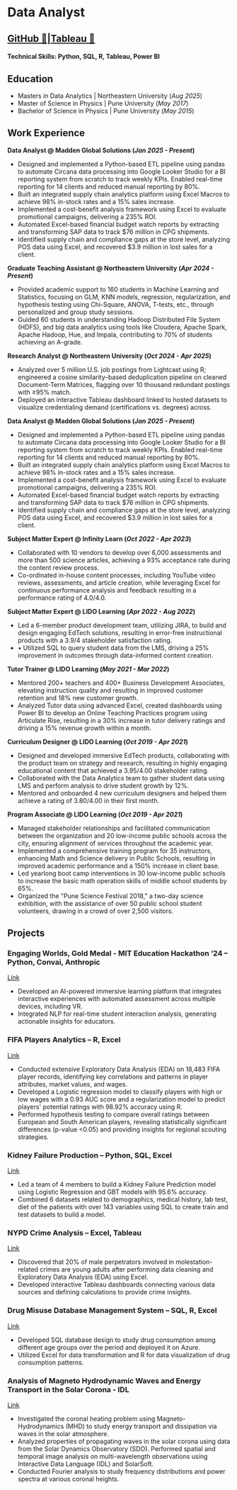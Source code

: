 # Data Analyst
## [GitHub 🔗](https://github.com/MonikaGundecha)|[Tableau 🔗](https://public.tableau.com/app/profile/monika.gundecha6637/vizzes)

#### Technical Skills: Python, SQL, R, Tableau, Power BI
## Education
- Masters in Data Analytics | Northeastern University (_Aug 2025_)								       		
- Master of Science in Physics	| Pune University (_May 2017_)	 			        		
- Bachelor of Science in Physics | Pune University (_May 2015_)

## Work Experience
**Data Analyst @ Madden Global Solutions (_Jan 2025 - Present_)**
- 	Designed and implemented a Python-based ETL pipeline using pandas to automate Circana data processing into Google Looker Studio for a BI reporting system from scratch to track weekly KPIs. Enabled real-time reporting for 14 clients and reduced manual reporting by 80%.
- 	Built an integrated supply chain analytics platform using Excel Macros to achieve 98% in-stock rates and a 15% sales increase.
- 	Implemented a cost-benefit analysis framework using Excel to evaluate promotional campaigns, delivering a 235% ROI.
- 	Automated Excel-based financial budget watch reports by extracting and transforming SAP data to track $76 million in CPG shipments.
- 	Identified supply chain and compliance gaps at the store level, analyzing POS data using Excel, and recovered $3.9 million in lost sales for a client.

**Graduate Teaching Assistant @ Northeastern University (_Apr 2024 - Present_)**
- 	Provided academic support to 160 students in Machine Learning and Statistics, focusing on GLM, KNN models, regression, regularization, and hypothesis testing using Chi-Square, ANOVA, T-tests, etc., through personalized and group study sessions.
- 	Guided 60 students in understanding Hadoop Distributed File System (HDFS), and big data analytics using tools like Cloudera, Apache Spark, Apache Hadoop, Hue, and Impala, contributing to 70% of  students achieving an A-grade.

**Research Analyst @ Northeastern University (_Oct 2024 - Apr 2025_)**
-  Analyzed over 5 million U.S. job postings from Lightcast using R; engineered a cosine similarity–based deduplication pipeline on cleaned Document-Term Matrices, flagging over 10 thousand redundant postings with ≥95% match.
-  Deployed an interactive Tableau dashboard linked to hosted datasets to visualize credentialing demand (certifications vs. degrees) across.

**Data Analyst @ Madden Global Solutions (_Jan 2025 - Present_)**
- 	Designed and implemented a Python-based ETL pipeline using pandas to automate Circana data processing into Google Looker Studio for a BI reporting system from scratch to track weekly KPIs. Enabled real-time reporting for 14 clients and reduced manual reporting by 80%.
- 	Built an integrated supply chain analytics platform using Excel Macros to achieve 98% in-stock rates and a 15% sales increase.
- 	Implemented a cost-benefit analysis framework using Excel to evaluate promotional campaigns, delivering a 235% ROI.
- 	Automated Excel-based financial budget watch reports by extracting and transforming SAP data to track $76 million in CPG shipments.
- 	Identified supply chain and compliance gaps at the store level, analyzing POS data using Excel, and recovered $3.9 million in lost sales for a client.


**Subject Matter Expert @ Infinity Learn (_Oct 2022 - Apr 2023_)**
-  Collaborated with 10 vendors to develop over 6,000 assessments and more than 500 science articles, achieving a 93% acceptance rate during the content review process.
- Co-ordinated in-house content processes, including YouTube video reviews, assessments, and article creation, while leveraging Excel for 
continuous performance analysis and feedback resulting in a performance rating of 4.0/4.0.

**Subject Matter Expert @ LIDO Learning (_Apr 2022 - Aug 2022_)**
- Led a 6-member product development team, utilizing JIRA, to build and design engaging EdTech solutions, resulting in error-free 
instructional products with a 3.9/4 stakeholder satisfaction rating.
- •	Utilized SQL to query student data from the LMS, driving a 25% improvement in outcomes through data-informed content creation.

**Tutor Trainer @ LIDO Learning (_May 2021 - Mar 2022_)**
- Mentored 200+ teachers and 400+ Business Development Associates, elevating instruction quality and resulting in improved customer retention and 18% new customer growth.
- Analyzed Tutor data using advanced Excel, created dashboards using Power BI to develop an Online Teaching Practices program using Articulate Rise, resulting in a 30% increase in tutor delivery ratings and driving a 15% revenue growth within a month.

**Curriculum Designer @ LIDO Learning (_Oct 2019 - Apr 2021_)**
- Designed and developed immersive EdTech products, collaborating with the product team on strategy and research, resulting in highly 
engaging educational content that achieved a 3.95/4.00 stakeholder rating.
- Collaborated with the Data Analytics team to gather student data using LMS and perform analysis to drive student growth by 12%.
- Mentored and onboarded 4 new curriculum designers and helped them achieve a rating of 3.80/4.00 in their first month.

**Program Associate @ LIDO Learning (_Oct 2019 - Apr 2021_)**
- Managed stakeholder relationships and facilitated communication between the organization and 20 low-income public schools across the 
city, ensuring alignment of services throughout the academic year.
- Implemented a comprehensive training program for 35 instructors, enhancing Math and Science delivery in Public Schools, resulting in improved academic performance and a 150% increase in client base.
- Led yearlong boot camp interventions in 30 low-income public schools to increase the basic math operation skills of middle school students by 65%.
- Organized the "Pune Science Festival 2018," a two-day science exhibition, with the assistance of over 50 public school student volunteers, drawing in a crowd of over 2,500 visitors.

## Projects
### Engaging Worlds, Gold Medal - MIT Education Hackathon ‘24 – Python, Convai, Anthropic
[Link](https://drive.google.com/file/d/1X-DqRWSOlMX3HOqbCXRaomZ9jDIYrog8/view?usp=sharing)
- Developed an AI-powered immersive learning platform that integrates interactive experiences with automated assessment across 
multiple devices, including VR.
- Integrated NLP for real-time student interaction analysis, generating actionable insights for educators.

### FIFA Players Analytics – R, Excel
[Link](https://github.com/MonikaGundecha/FIFA-Player-Performance-Analysis-and-Predictive-Modeling)
- Conducted extensive Exploratory Data Analysis (EDA) on 18,483 FIFA player records, identifying key correlations and patterns in player attributes, market values, and wages. 
- Developed a Logistic regression model to classify players with high or low wages with a 0.93 AUC score and a regularization model to predict 
players' potential ratings with 98.92% accuracy using R.
- Performed hypothesis testing to compare overall ratings between European and South American players, revealing statistically significant differences (p-value <0.05) and providing insights for regional scouting strategies.

### Kidney Failure Production – Python, SQL, Excel 
[Link](https://github.com/MonikaGundecha/Kidney-Failure-Prediction-)
- Led a team of 4 members to build a Kidney Failure Prediction model using Logistic Regression and GBT models with 95.6% accuracy.
- Combined 6 datasets related to demographics, medical history, lab test, diet of the patients with over 143 variables using SQL to create 
train and test datasets to build a model.

### NYPD Crime Analysis – Excel, Tableau 
[Link](https://public.tableau.com/app/profile/monika.gundecha6637/vizzes)
- Discovered that 20% of male perpetrators involved in molestation-related crimes are young adults after performing data cleaning and 
Exploratory Data Analysis (EDA) using Excel.
- Developed interactive Tableau dashboards connecting various data sources and defining calculations to provide crime insights.

### Drug Misuse Database Management System – SQL, R, Excel 
[Link](https://github.com/MonikaGundecha/Drug-Misuse-Study)
- Developed SQL database design to study drug consumption among different age groups over the period and deployed it on Azure.
- Utilized Excel for data transformation and R for data visualization of drug consumption patterns. 

### Analysis of Magneto Hydrodynamic Waves and Energy Transport in the Solar Corona - IDL 
[Link](https://github.com/MonikaGundecha/Data-Analysis-of-Magneto-Hydrodynamic-Waves-and-Energy-Transport-in-the-Solar-Corona)
- Investigated the coronal heating problem using Magneto-Hydrodynamics (MHD) to study energy transport and dissipation via waves in the solar atmosphere. 
- Analyzed properties of propagating waves in the solar corona using data from the Solar Dynamics Observatory (SDO). Performed spatial and temporal image analysis on multi-wavelength observations using Interactive Data Language (IDL) and SolarSoft.
- Conducted Fourier analysis to study frequency distributions and power spectra at various coronal heights. 






